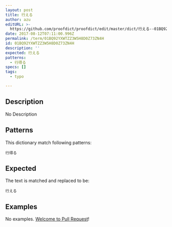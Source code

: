 ```yaml
---
layout: post
title: 行える
author: azu
editURL: >-
  https://github.com/proofdict/proofdict/edit/master/dict/行える--01BQ92YXWTZZ3W5H8D0Z73ZN4H.yml
date: 2017-08-12T07:11:00.996Z
permalink: /term/01BQ92YXWTZZ3W5H8D0Z73ZN4H
id: 01BQ92YXWTZZ3W5H8D0Z73ZN4H
description: ''
expected: 行える
patterns:
  - 行得る
specs: []
tags:
  - typo

---
```


## Description

No Description 

## Patterns

This dictionary match following patterns:

    行得る

## Expected

The text is matched and replaced to be:

    行える

## Examples

No examples. [Welcome to Pull Request](https://github.com/jser/jser.info/edit/master/dict/行える--01BQ92YXWTZZ3W5H8D0Z73ZN4H.yml)!
